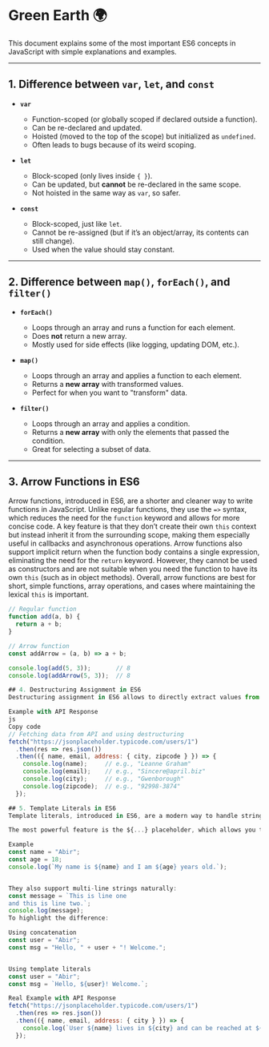 ﻿# Green Earth 🌍

This document explains some of the most important ES6 concepts in JavaScript with simple explanations and examples.  

---

## 1. Difference between `var`, `let`, and `const`

- **`var`**
  - Function-scoped (or globally scoped if declared outside a function).
  - Can be re-declared and updated.
  - Hoisted (moved to the top of the scope) but initialized as `undefined`.
  - Often leads to bugs because of its weird scoping.

- **`let`**
  - Block-scoped (only lives inside `{ }`).
  - Can be updated, but **cannot** be re-declared in the same scope.
  - Not hoisted in the same way as `var`, so safer.

- **`const`**
  - Block-scoped, just like `let`.
  - Cannot be re-assigned (but if it’s an object/array, its contents can still change).
  - Used when the value should stay constant.

---

## 2. Difference between `map()`, `forEach()`, and `filter()`

- **`forEach()`**
  - Loops through an array and runs a function for each element.
  - Does **not** return a new array.
  - Mostly used for side effects (like logging, updating DOM, etc.).

- **`map()`**
  - Loops through an array and applies a function to each element.
  - Returns a **new array** with transformed values.
  - Perfect for when you want to "transform" data.

- **`filter()`**
  - Loops through an array and applies a condition.
  - Returns a **new array** with only the elements that passed the condition.
  - Great for selecting a subset of data.

---

## 3. Arrow Functions in ES6

Arrow functions, introduced in ES6, are a shorter and cleaner way to write functions in JavaScript. Unlike regular functions, they use the `=>` syntax, which reduces the need for the `function` keyword and allows for more concise code. A key feature is that they don’t create their own `this` context but instead inherit it from the surrounding scope, making them especially useful in callbacks and asynchronous operations. Arrow functions also support implicit return when the function body contains a single expression, eliminating the need for the `return` keyword. However, they cannot be used as constructors and are not suitable when you need the function to have its own `this` (such as in object methods). Overall, arrow functions are best for short, simple functions, array operations, and cases where maintaining the lexical `this` is important.  


```js
// Regular function
function add(a, b) {
  return a + b;
}

// Arrow function
const addArrow = (a, b) => a + b;

console.log(add(5, 3));       // 8
console.log(addArrow(5, 3));  // 8

## 4. Destructuring Assignment in ES6
Destructuring assignment in ES6 allows to directly extract values from arrays or objects into variables, making code cleaner and more readable. It is especially useful when working with API responses, because instead of repeatedly accessing nested properties, you can unpack them in a single line.

Example with API Response
js
Copy code
// Fetching data from API and using destructuring
fetch("https://jsonplaceholder.typicode.com/users/1")
  .then(res => res.json())
  .then(({ name, email, address: { city, zipcode } }) => {
    console.log(name);     // e.g., "Leanne Graham"
    console.log(email);    // e.g., "Sincere@april.biz"
    console.log(city);     // e.g., "Gwenborough"
    console.log(zipcode);  // e.g., "92998-3874"
  });

## 5. Template Literals in ES6
Template literals, introduced in ES6, are a modern way to handle strings in JavaScript using backticks ("`") instead of single or double quotes. They make string creation easier, cleaner, and more readable by supporting variable interpolation, expressions, and multi-line text without extra syntax.

The most powerful feature is the ${...} placeholder, which allows you to directly embed variables or even execute expressions inside a string.

Example
const name = "Abir";
const age = 18;
console.log(`My name is ${name} and I am ${age} years old.`);


They also support multi-line strings naturally:
const message = `This is line one
and this is line two.`;
console.log(message);
To highlight the difference:

Using concatenation
const user = "Abir";
const msg = "Hello, " + user + "! Welcome.";


Using template literals
const user = "Abir";
const msg = `Hello, ${user}! Welcome.`;

Real Example with API Response
fetch("https://jsonplaceholder.typicode.com/users/1")
  .then(res => res.json())
  .then(({ name, email, address: { city } }) => {
    console.log(`User ${name} lives in ${city} and can be reached at ${email}.`);
  });

